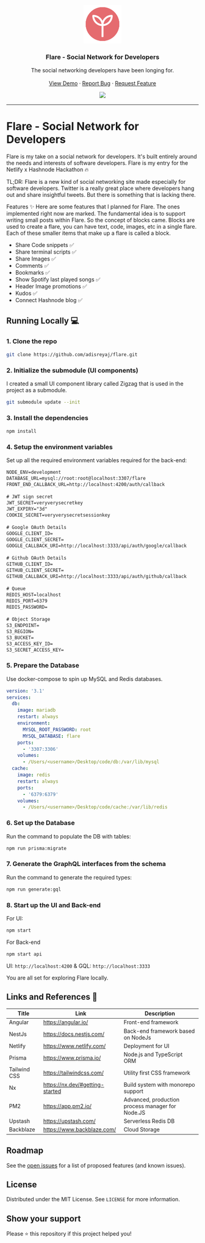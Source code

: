 <p align="center">
  <a href="https://github.com/adisreyaj/flare">
    <img src="apps/flare/src/assets/images/favicon.png" alt="Logo" width="100" height="100">
  </a>

  <h3 align="center">Flare - Social Network for Developers</h3>

  <p align="center">
    The social networking developers have been longing for.
    <br />
    <br />
    <a href="https://flare.adi.so">View Demo</a>
    ·
    <a href="https://github.com/adisreyaj/flare/issues">Report Bug</a>
    ·
    <a href="https://github.com/adisreyaj/flare/issues">Request Feature</a>
  </p>

<p align="center">
  <img src="https://cardify.vercel.app/api/badges?border=false&borderColor=%23ddd&borderWidth=2&iconColor=&icons=angular%2Ctailwindcss%2Cnestjs%2Capollographql%2Cprisma%2Cgraphql%2Cmysql%2Credis%2Cnx%2Ctypescript%2Cgithubactions%2Cpm2&preset=default&shadow=true&width=100">
</p>
</p>

---
# Flare - Social Network for Developers
Flare is my take on a social network for developers. It's built entirely around the needs and interests of software developers. Flare is my entry for the Netlify x Hashnode Hackathon 🔥

TL;DR: Flare is a new kind of social networking site made especially for software developers. Twitter is a really great place where developers hang out and share insightful tweets. But there is something that is lacking there.

Features ✨
Here are some features that I planned for Flare. The ones implemented right now are marked. The fundamental idea is to support writing small posts within Flare. So the concept of blocks came. Blocks are used to create a flare, you can have text, code, images, etc in a single flare. Each of these smaller items that make up a flare is called a block.

- Share Code snippets ✅
- Share terminal scripts ✅
- Share Images ✅
- Comments ✅
- Bookmarks ✅
- Show Spotify last played songs ✅
- Header Image promotions ✅
- Kudos ✅
- Connect Hashnode blog ✅

## Running Locally 💻

### 1. Clone the repo
```sh
git clone https://github.com/adisreyaj/flare.git
```
### 2. Initialize the submodule (UI components)

I created a small UI component library called Zigzag that is used in the project as a submodule. 

```sh
git submodule update --init
```

### 3.  Install the dependencies
```sh
npm install
```

### 4. Setup the environment variables

Set up all the required environment variables required for the back-end:
```
NODE_ENV=development
DATABASE_URL=mysql://root:root@localhost:3307/flare
FRONT_END_CALLBACK_URL=http://localhost:4200/auth/callback

# JWT sign secret
JWT_SECRET=veryverysecretkey
JWT_EXPIRY="3d"
COOKIE_SECRET=veryverysecretsessionkey

# Google OAuth Details
GOOGLE_CLIENT_ID=
GOOGLE_CLIENT_SECRET=
GOOGLE_CALLBACK_URI=http://localhost:3333/api/auth/google/callback

# Github OAuth Details
GITHUB_CLIENT_ID=
GITHUB_CLIENT_SECRET=
GITHUB_CALLBACK_URI=http://localhost:3333/api/auth/github/callback

# Queue
REDIS_HOST=localhost
REDIS_PORT=6379
REDIS_PASSWORD=

# Object Storage
S3_ENDPOINT=
S3_REGION=
S3_BUCKET=
S3_ACCESS_KEY_ID=
S3_SECRET_ACCESS_KEY=
```

### 5. Prepare the Database

Use docker-compose to spin up MySQL and Redis databases.
```yml
version: '3.1'
services:
  db:
    image: mariadb
    restart: always
    environment:
      MYSQL_ROOT_PASSWORD: root
      MYSQL_DATABASE: flare
    ports:
      - '3307:3306'
    volumes:
      - /Users/<username>/Desktop/code/db:/var/lib/mysql
  cache:
    image: redis
    restart: always
    ports:
      - '6379:6379'
    volumes:
      - /Users/<username>/Desktop/code/cache:/var/lib/redis
```

### 6. Set up the Database
Run the command to populate the DB with tables:
```sh
npm run prisma:migrate
```

### 7. Generate the GraphQL interfaces from the schema

Run the command to generate the required types:
```sh
npm run generate:gql
```

### 8. Start up the UI and Back-end
For UI:
```sh
npm start
```

For Back-end
```sh
npm start api
```

UI: `http://localhost:4200` & GQL: `http://localhost:3333`

You are all set for exploring Flare locally.

## Links and References 🔗

| Title        | Link                            | Description                                      |
|--------------|---------------------------------|--------------------------------------------------|
| Angular      | https://angular.io/             | Front-end framework                              |
| NestJs       | https://docs.nestjs.com/        | Back-end framework based on NodeJs               |
| Netlify      | https://www.netlify.com/        | Deployment for UI                                |
| Prisma       | https://www.prisma.io/          | Node.js and TypeScript ORM                       |
| Tailwind CSS | https://tailwindcss.com/        | Utility first CSS framework                      |
| Nx           | https://nx.dev/#getting-started | Build system with monorepo support               |
| PM2          | https://app.pm2.io/             | Advanced, production process manager for Node.JS |
| Upstash      | https://upstash.com/            | Serverless Redis DB                              |
| Backblaze    | https://www.backblaze.com/      | Cloud Storage                                    |

## Roadmap

See the [open issues](https://github.com/adisreyaj/flare/issues) for a list of proposed features (and known issues).

## License

Distributed under the MIT License. See `LICENSE` for more information.

## Show your support

Please ⭐️ this repository if this project helped you!